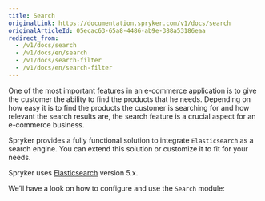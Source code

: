 ```yaml
---
title: Search
originalLink: https://documentation.spryker.com/v1/docs/search
originalArticleId: 05ecac63-65a8-4486-ab9e-388a53186eaa
redirect_from:
  - /v1/docs/search
  - /v1/docs/en/search
  - /v1/docs/search-filter
  - /v1/docs/en/search-filter
---
```


One of the most important features in an e-commerce application is to give the customer the ability to find the products that he needs. Depending on how easy it is to find the products the customer is searching for and how relevant the search results are, the search feature is a crucial aspect for an e-commerce business.

Spryker provides a fully functional solution to integrate `Elasticsearch` as a search engine. You can extend this solution or customize it to fit for your needs.

Spryker uses [Elasticsearch](https://www.elastic.co/products/elasticsearch) version 5.x.

We’ll have a look on how to configure and use the `Search` module:
